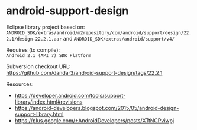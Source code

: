 android-support-design
======================

Eclipse library project based on:<br/>
`ANDROID_SDK/extras/android/m2repository/com/android/support/design/22.2.1/design-22.2.1.aar`
and
`ANDROID_SDK/extras/android/support/v4/`

Requires (to compile):<br/>
`Android 2.1 (API 7) SDK Platform`

Subversion checkout URL:<br/>
https://github.com/dandar3/android-support-design/tags/22.2.1

Resources:<br/>
* https://developer.android.com/tools/support-library/index.html#revisions<br/>
* https://android-developers.blogspot.com/2015/05/android-design-support-library.html<br/>
* https://plus.google.com/+AndroidDevelopers/posts/XTtNCPviwpj</br>

